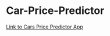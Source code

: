 # Car-Price-Predictor
[Link to Cars Price Predictor App](https://cars-price-predictor.streamlit.app/)
